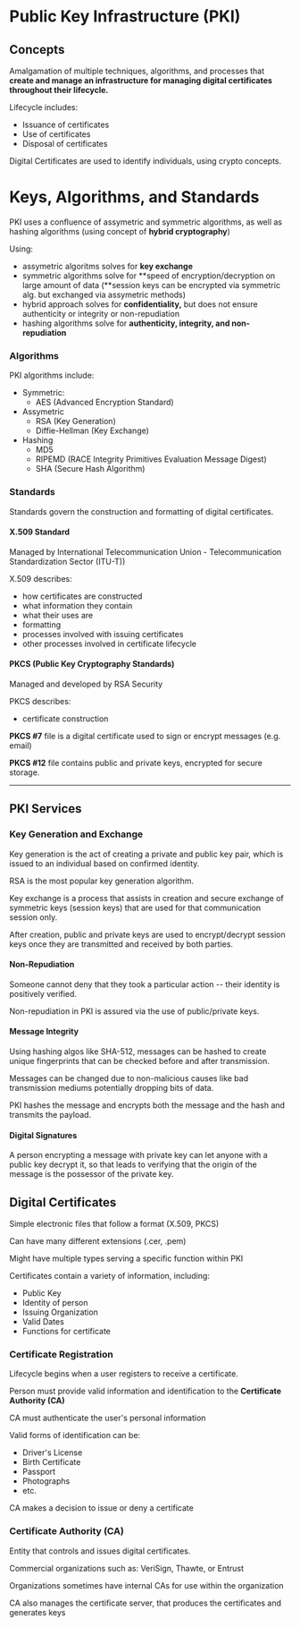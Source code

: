 # Public Key Infrastructure \(PKI\)

## Concepts

Amalgamation of multiple techniques, algorithms, and processes that **create and manage an infrastructure for managing digital certificates throughout their lifecycle.**

Lifecycle includes:

* Issuance of certificates
* Use of certificates
* Disposal of certificates

Digital Certificates are used to identify individuals, using crypto concepts.

# Keys, Algorithms, and Standards

PKI uses a confluence of assymetric and symmetric algorithms, as well as hashing algorithms \(using concept of **hybrid cryptography**\)

Using:

* assymetric algoritms solves for **key exchange**
* symmetric algorithms solve for **speed of encryption/decryption on large amount of data \(**session keys can be encrypted via symmetric alg. but exchanged via assymetric methods\)
* hybrid approach solves for **confidentiality,** but does not ensure authenticity or integrity or non-repudiation
* hashing algorithms solve for **authenticity, integrity, and non-repudiation**

### Algorithms

PKI algorithms include:

* Symmetric:
  * AES \(Advanced Encryption Standard\)
* Assymetric
  * RSA \(Key Generation\)
  * Diffie-Hellman \(Key Exchange\)
* Hashing
  * MD5
  * RIPEMD \(RACE Integrity Primitives Evaluation Message Digest\)
  * SHA \(Secure Hash Algorithm\)

### Standards

Standards govern the construction and formatting of digital certificates.

#### **X.509 Standard**

Managed by International Telecommunication Union - Telecommunication Standardization Sector \(ITU-T\)\)

X.509 describes:

* how certificates are constructed
* what information they contain
* what their uses are
* formatting
* processes involved with issuing certificates
* other processes involved in certificate lifecycle

#### PKCS \(Public Key Cryptography Standards\)

Managed and developed by RSA Security

PKCS describes:

* certificate construction

**PKCS \#7** file is a digital certificate used to sign or encrypt messages \(e.g. email\)

**PKCS \#12** file contains public and private keys, encrypted for secure storage.

---

## PKI Services

### Key Generation and Exchange

Key generation is the act of creating a private and public key pair, which is issued to an individual based on confirmed identity.

RSA is the most popular key generation algorithm.

Key exchange is a process that assists in creation and secure exchange of symmetric keys \(session keys\) that are used for that communication session only.

After creation, public and private keys are used to encrypt/decrypt session keys once they are transmitted and received by both parties.

#### Non-Repudiation

Someone cannot deny that they took a particular action -- their identity is positively verified.

Non-repudiation in PKI is assured via the use of public/private keys.

#### Message Integrity

Using hashing algos like SHA-512, messages can be hashed to create unique fingerprints that can be checked before and after transmission.

Messages can be changed due to non-malicious causes like bad transmission mediums potentially dropping bits of data.

PKI hashes the message and encrypts both the message and the hash and transmits the payload.

#### Digital Signatures

A person encrypting a message with private key can let anyone with a public key decrypt it, so that leads to verifying that the origin of the message is the possessor of the private key.

## Digital Certificates

Simple electronic files that follow a format \(X.509, PKCS\)

Can have many different extensions \(.cer, .pem\)

Might have multiple types serving a specific function within PKI

Certificates contain a variety of information, including:

* Public Key 
* Identity of person
* Issuing Organization
* Valid Dates
* Functions for certificate

### Certificate Registration

Lifecycle begins when a user registers to receive a certificate.

Person must provide valid information and identification to the **Certificate Authority \(CA\)**

CA must authenticate the user's personal information

Valid forms of identification can be:

* Driver's License
* Birth Certificate
* Passport
* Photographs
* etc.

CA makes a decision to issue or deny a certificate

### Certificate Authority \(CA\)

Entity that controls and issues digital certificates.

Commercial organizations such as: VeriSign, Thawte, or Entrust

Organizations sometimes have internal CAs for use within the organization

CA also manages the certificate server, that produces the certificates and generates keys



